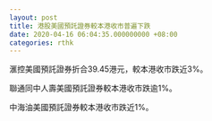 ```yaml
---
layout: post
title: 港股美國預託證券較本港收市普遍下跌
date: 2020-04-16 06:04:35.000000000 +08:00
categories: rthk
---
```


滙控美國預託證券折合39.45港元，較本港收市跌近3%。

聯通同中人壽美國預託證券較本港收市跌逾1%。

中海油美國預託證券較本港收市跌近1%。
